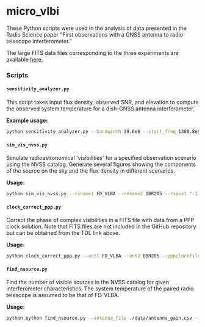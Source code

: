 # micro_vlbi

These Python scripts were used in the analysis of data presented in the Radio Science paper "First observations with a GNSS antenna to radio telescope interferometer."

The large FITS data files corresponding to the three experiments are available [here](https://dataverse.tdl.org/dataset.xhtml?persistentId=doi:10.18738/T8/VVN3VP).

### Scripts

#### `sensitivity_analyzer.py`
This script takes input flux density, observed SNR, and elevation to compute the observed system temperature for a dish-GNSS antenna interferometer.

**Example usage:**
```bash
python sensitivity_analyzer.py --bandwidth 39.6e6 --start_freq 1380.8e6 --input_name ./data/source_data_uy001_nvss.txt --output_name uy001_sensitivity.txt --antenna_file ./data/antenna_pattern.csv
```

#### `sim_vis_nvss.py`
Simulate radioastronomical 'visibilities' for a specified observation scenario using the NVSS catalog. Generate several figures showing the components of the source on the sky and the flux density in different scenarios.

**Usage:**
```bash
python sim_vis_nvss.py --rxname1 FD_VLBA --rxname2 DBR205 --rxpos1 "-1324009.3502 -5332181.9482 3231962.3802" --rxpos2 "-1324095.2788 -5332177.7083 3231908.2627" --time "2022-01-26T13:21:55" --catalog ./data/NVSS_cat_pared.txt --centerFreqHz 1440e6 --bandwidth 72e6 --genfringe --scanLen 600 --ra 212.8359583 --dec 52.2025 --Npt 200 --source "3C295" --searchRad 10
```

#### `clock_correct_ppp.py`
Correct the phase of complex visibilities in a FITS file with data from a PPP clock solution. Note that FITS files are not included in the GitHub repository but can be obtained from the TDL link above.

**Usage:**
```bash
python clock_correct_ppp.py --ant1 FD_VLBA --ant2 DBR205 --pppclockfile uy001b_ppp_data_corrdbr205.txt --filename ./data/uy001b1.fits --fileout ./data/uy001b1_corrected.fits
```


#### `find_nsource.py`
Find the number of visible sources in the NVSS catalog for given interferometer characteristics. The system temperature of the paired radio telescope is assumed to be that of FD-VLBA.

**Usage:**
```bash
python python find_nsource.py --antenna_file ./data/antenna_gain.csv --catalog_file ./data/NVSS_cat_pared.txt --bandwidth 200e6 --start_freq 1376e6 --rad 10 --SNR_lim 10 --t_obs 5 --Tsys_antenna 200
```
